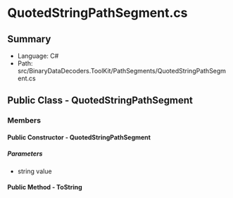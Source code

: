 ﻿# QuotedStringPathSegment.cs

## Summary

* Language: C#
* Path: src/BinaryDataDecoders.ToolKit/PathSegments/QuotedStringPathSegment.cs

## Public Class - QuotedStringPathSegment

### Members

#### Public Constructor - QuotedStringPathSegment

#####  Parameters

 - string value 

#### Public Method - ToString


